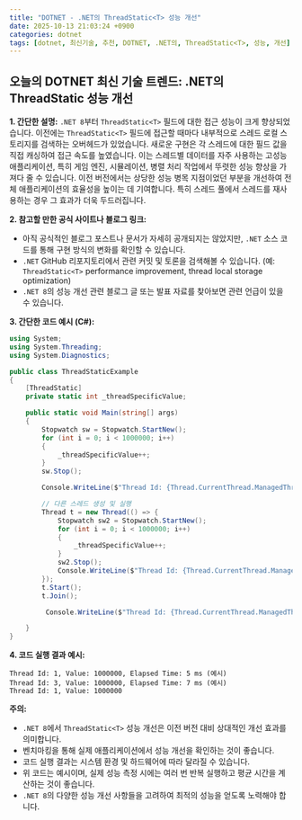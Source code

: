 ```yaml
---
title: "DOTNET - .NET의 ThreadStatic<T> 성능 개선"
date: 2025-10-13 21:03:24 +0900
categories: dotnet
tags: [dotnet, 최신기술, 추천, DOTNET, .NET의, ThreadStatic<T>, 성능, 개선]
---
```


## 오늘의 DOTNET 최신 기술 트렌드: **.NET의 ThreadStatic<T> 성능 개선**

**1. 간단한 설명:**
`.NET 8`부터 `ThreadStatic<T>` 필드에 대한 접근 성능이 크게 향상되었습니다. 이전에는 `ThreadStatic<T>` 필드에 접근할 때마다 내부적으로 스레드 로컬 스토리지를 검색하는 오버헤드가 있었습니다. 새로운 구현은 각 스레드에 대한 필드 값을 직접 캐싱하여 접근 속도를 높였습니다. 이는 스레드별 데이터를 자주 사용하는 고성능 애플리케이션, 특히 게임 엔진, 시뮬레이션, 병렬 처리 작업에서 뚜렷한 성능 향상을 가져다 줄 수 있습니다. 이전 버전에서는 상당한 성능 병목 지점이었던 부분을 개선하여 전체 애플리케이션의 효율성을 높이는 데 기여합니다. 특히 스레드 풀에서 스레드를 재사용하는 경우 그 효과가 더욱 두드러집니다.

**2. 참고할 만한 공식 사이트나 블로그 링크:**

*   아직 공식적인 블로그 포스트나 문서가 자세히 공개되지는 않았지만, `.NET` 소스 코드를 통해 구현 방식의 변화를 확인할 수 있습니다.
*   `.NET` GitHub 리포지토리에서 관련 커밋 및 토론을 검색해볼 수 있습니다. (예: `ThreadStatic<T>` performance improvement, thread local storage optimization)
*   `.NET 8`의 성능 개선 관련 블로그 글 또는 발표 자료를 찾아보면 관련 언급이 있을 수 있습니다.

**3. 간단한 코드 예시 (C#):**

```csharp
using System;
using System.Threading;
using System.Diagnostics;

public class ThreadStaticExample
{
    [ThreadStatic]
    private static int _threadSpecificValue;

    public static void Main(string[] args)
    {
        Stopwatch sw = Stopwatch.StartNew();
        for (int i = 0; i < 1000000; i++)
        {
            _threadSpecificValue++;
        }
        sw.Stop();

        Console.WriteLine($"Thread Id: {Thread.CurrentThread.ManagedThreadId}, Value: {_threadSpecificValue}, Elapsed Time: {sw.ElapsedMilliseconds} ms");

        // 다른 스레드 생성 및 실행
        Thread t = new Thread(() => {
            Stopwatch sw2 = Stopwatch.StartNew();
            for (int i = 0; i < 1000000; i++)
            {
                _threadSpecificValue++;
            }
            sw2.Stop();
            Console.WriteLine($"Thread Id: {Thread.CurrentThread.ManagedThreadId}, Value: {_threadSpecificValue}, Elapsed Time: {sw2.ElapsedMilliseconds} ms");
        });
        t.Start();
        t.Join();

         Console.WriteLine($"Thread Id: {Thread.CurrentThread.ManagedThreadId}, Value: {_threadSpecificValue}");

    }
}
```

**4. 코드 실행 결과 예시:**

```
Thread Id: 1, Value: 1000000, Elapsed Time: 5 ms (예시)
Thread Id: 3, Value: 1000000, Elapsed Time: 7 ms (예시)
Thread Id: 1, Value: 1000000
```

**주의:**

*   `.NET 8`에서 `ThreadStatic<T>` 성능 개선은 이전 버전 대비 상대적인 개선 효과를 의미합니다.
*   벤치마킹을 통해 실제 애플리케이션에서 성능 개선을 확인하는 것이 좋습니다.
*   코드 실행 결과는 시스템 환경 및 하드웨어에 따라 달라질 수 있습니다.
*   위 코드는 예시이며, 실제 성능 측정 시에는 여러 번 반복 실행하고 평균 시간을 계산하는 것이 좋습니다.
*  `.NET 8`의 다양한 성능 개선 사항들을 고려하여 최적의 성능을 얻도록 노력해야 합니다.

